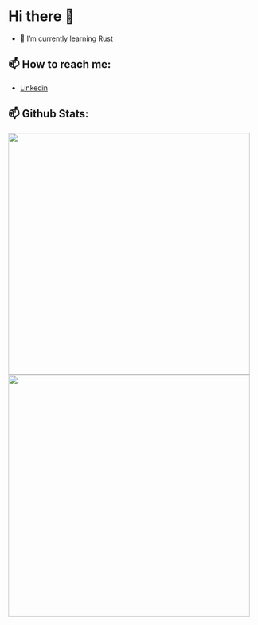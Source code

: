 # Hi there 👋

- 🌱 I’m currently learning Rust

## 📫 How to reach me:
- [Linkedin](https://www.linkedin.com/in/nicolas-vycas-nery/)

## 📫 Github Stats:
<div style="display: inline">
  <img src="https://github-readme-stats.vercel.app/api/?username=tomast1337&count_private=true&theme=highcontrast&showicons=true&include_all_commits=true&hide_border=true" width="485">
   <img src="https://github-readme-stats.vercel.app/api/top-langs/?username=tomast1337&layout=compact&theme=highcontrast&langs_count=10&hide_border=true" width="485"> 
</div>

